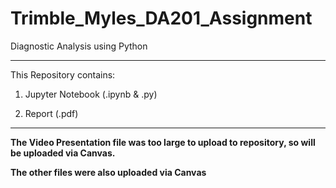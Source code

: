 # Trimble_Myles_DA201_Assignment
Diagnostic Analysis using Python

-------------------------

This Repository contains:

1. Jupyter Notebook (.ipynb & .py)

2. Report (.pdf)

-------------------------

**The Video Presentation file was too large to upload to repository, so will be uploaded via Canvas.**

**The other files were also uploaded via Canvas**
